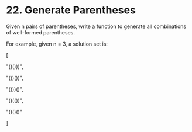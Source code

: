 # 22. Generate Parentheses

Given n pairs of parentheses, write a function to generate all combinations of well-formed parentheses.

For example, given n = 3, a solution set is:

[

  "((()))",

  "(()())",

  "(())()",

  "()(())",

  "()()()"

]